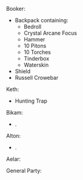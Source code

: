 Booker: 
- Backpack containing:
	- Bedroll
	- Crystal Arcane Focus
	- Hammer
	- 10 Pitons
	- 10 Torches
	- Tinderbox
	- Waterskin
- Shield
- Russell Crowebar

Keth:
- Hunting Trap

Bikam:
- .

Alton:
- .

Aelar:

General Party: